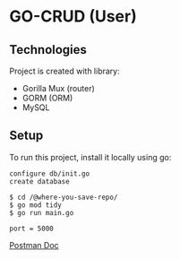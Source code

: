# GO-CRUD (User)

## Technologies

Project is created with library:

- Gorilla Mux (router)
- GORM (ORM)
- MySQL

## Setup

To run this project, install it locally using go:

```
configure db/init.go
create database

$ cd /@where-you-save-repo/
$ go mod tidy
$ go run main.go

port = 5000
```

[Postman Doc](https://documenter.getpostman.com/view/19880774/UVkvJCnY)
